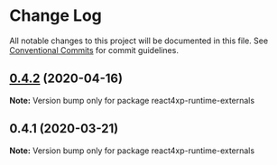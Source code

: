 # Change Log

All notable changes to this project will be documented in this file.
See [Conventional Commits](https://conventionalcommits.org) for commit guidelines.

## [0.4.2](https://github.com/enonic/react4xp-npm/compare/react4xp-runtime-externals@0.4.1...react4xp-runtime-externals@0.4.2) (2020-04-16)

**Note:** Version bump only for package react4xp-runtime-externals





## 0.4.1 (2020-03-21)

**Note:** Version bump only for package react4xp-runtime-externals
